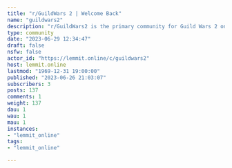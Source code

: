 ```yaml
---
title: "r/GuildWars 2 | Welcome Back" 
name: "guildwars2"
description: "r/GuildWars2 is the primary community for Guild Wars 2 on Reddit. For those not wanting to use Reddit anymore visit one of our partners...."
type: community
date: "2023-06-29 12:34:47"
draft: false
nsfw: false
actor_id: "https://lemmit.online/c/guildwars2"
host: lemmit.online
lastmod: "1969-12-31 19:00:00"
published: "2023-06-26 21:03:07"
subscribers: 3
posts: 137
comments: 1
weight: 137
dau: 1
wau: 1
mau: 1
instances:
- "lemmit_online"
tags: 
- "lemmit_online"

---
```

